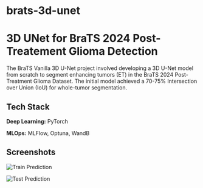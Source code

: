# brats-3d-unet


# 3D UNet for BraTS 2024 Post-Treatement Glioma Detection

The BraTS Vanilla 3D U-Net project involved developing a 3D U-Net model from scratch to segment enhancing tumors (ET) in the BraTS 2024 Post-Treatment Glioma Dataset. The initial model achieved a 70-75% Intersection over Union (IoU) for whole-tumor segmentation.




## Tech Stack

**Deep Learning:** PyTorch

**MLOps:** MLFlow, Optuna, WandB




## Screenshots

![Train Prediction](https://cdn.discordapp.com/attachments/762386959389556760/1333285697574141952/image.png?ex=67985691&is=67970511&hm=eab2510cadeefa3456d1e8ef7ec882f11b65479b6922e55bdbeb4f24ee45cfb1&)

![Test Prediction](https://cdn.discordapp.com/attachments/762386959389556760/1333285989338054707/image.png?ex=679856d7&is=67970557&hm=0396153319fd9ba61a34e8001e33a449a278c10320cb7239330f93ec1b54e929&)






